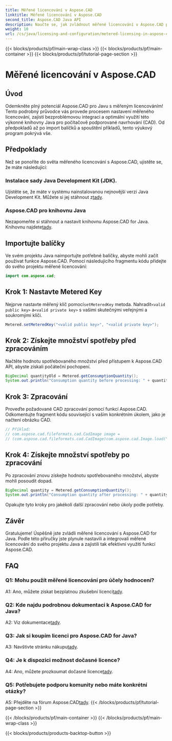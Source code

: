 ```yaml
---
title: Měřené licencování v Aspose.CAD
linktitle: Měřené licencování v Aspose.CAD
second_title: Aspose.CAD Java API
description: Naučte se, jak zvládnout měřené licencování v Aspose.CAD pro Java, pomocí tohoto komplexního průvodce. Optimalizujte své CAD zpracování pro efektivitu a nákladovou efektivitu.
weight: 10
url: /cs/java/licensing-and-configuration/metered-licensing-in-aspose-cad/
---
```


{{< blocks/products/pf/main-wrap-class >}}
{{< blocks/products/pf/main-container >}}
{{< blocks/products/pf/tutorial-page-section >}}

# Měřené licencování v Aspose.CAD

## Úvod

Odemkněte plný potenciál Aspose.CAD pro Javu s měřeným licencováním! Tento podrobný průvodce vás provede procesem nastavení měřeného licencování, zajistí bezproblémovou integraci a optimální využití této výkonné knihovny Java pro počítačově podporované navrhování (CAD). Od předpokladů až po import balíčků a spouštění příkladů, tento výukový program pokrývá vše.

## Předpoklady

Než se ponoříte do světa měřeného licencování s Aspose.CAD, ujistěte se, že máte následující:

### Instalace sady Java Development Kit (JDK).

 Ujistěte se, že máte v systému nainstalovanou nejnovější verzi Java Development Kit. Můžete si jej stáhnout z[tady](https://www.oracle.com/java/technologies/javase-downloads.html).

### Aspose.CAD pro knihovnu Java

 Nezapomeňte si stáhnout a nastavit knihovnu Aspose.CAD for Java. Knihovnu najdete[tady](https://releases.aspose.com/cad/java/).

## Importujte balíčky

Ve svém projektu Java naimportujte potřebné balíčky, abyste mohli začít používat funkce Aspose.CAD. Pomocí následujícího fragmentu kódu přidejte do svého projektu měřené licencování:

```java
import com.aspose.cad;
```

## Krok 1: Nastavte Metered Key

 Nejprve nastavte měřený klíč pomocí`setMeteredKey` metoda. Nahradit`<valid public key>` a`<valid private key>` s vašimi skutečnými veřejnými a soukromými klíči.

```java
Metered.setMeteredKey("<valid public key>", "<valid private key>");
```

## Krok 2: Získejte množství spotřeby před zpracováním

Načtěte hodnotu spotřebovaného množství před přístupem k Aspose.CAD API, abyste získali počáteční pochopení.

```java
BigDecimal quantityOld = Metered.getConsumptionQuantity();
System.out.println("Consumption quantity before processing: " + quantityOld);
```

## Krok 3: Zpracování

Proveďte požadované CAD zpracování pomocí funkcí Aspose.CAD. Odkomentujte fragment kódu související s vaším konkrétním úkolem, jako je načtení obrázku CAD.

```java
// Příklad:
// com.aspose.cad.fileformats.cad.CadImage image =
// (com.aspose.cad.fileformats.cad.CadImage)com.aspose.cad.Image.load("BlockRefDgn.dwg");
```

## Krok 4: Získejte množství spotřeby po zpracování

Po zpracování znovu získejte hodnotu spotřebovaného množství, abyste mohli posoudit dopad.

```java
BigDecimal quantity = Metered.getConsumptionQuantity();
System.out.println("Consumption quantity after processing: " + quantity);
```

Opakujte tyto kroky pro jakékoli další zpracování nebo úkoly podle potřeby.

## Závěr

Gratulujeme! Úspěšně jste zvládli měřené licencování s Aspose.CAD for Java. Podle této příručky jste plynule nastavili a integrovali měřené licencování do svého projektu Java a zajistili tak efektivní využití funkcí Aspose.CAD.

## FAQ

### Q1: Mohu použít měřené licencování pro účely hodnocení?

 A1: Ano, můžete získat bezplatnou zkušební licenci[tady](https://releases.aspose.com/).

### Q2: Kde najdu podrobnou dokumentaci k Aspose.CAD for Java?

 A2: Viz dokumentace[tady](https://reference.aspose.com/cad/java/).

### Q3: Jak si koupím licenci pro Aspose.CAD for Java?

 A3: Navštivte stránku nákupu[tady](https://purchase.aspose.com/buy).

### Q4: Je k dispozici možnost dočasné licence?

 A4: Ano, můžete prozkoumat dočasné licence[tady](https://purchase.aspose.com/temporary-license/).

### Q5: Potřebujete podporu komunity nebo máte konkrétní otázky?

 A5: Přejděte na fórum Aspose.CAD[tady](https://forum.aspose.com/c/cad/19).
{{< /blocks/products/pf/tutorial-page-section >}}

{{< /blocks/products/pf/main-container >}}
{{< /blocks/products/pf/main-wrap-class >}}

{{< blocks/products/products-backtop-button >}}
